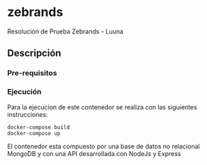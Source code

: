 # zebrands
Resolución de Prueba Zebrands - Luuna

## Descripción

### Pre-requisitos

### Ejecución

Para la ejecucion de este contenedor se realiza con las siguientes instrucciones:

```
docker-compose build
docker-compose up
```
El contenedor esta compuesto por una base de datos no relacional MongoDB y con una API desarrollada con NodeJs y Express